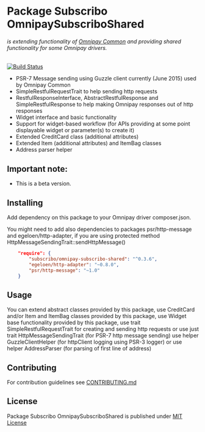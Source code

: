 # Package Subscribo OmnipaySubscriboShared 

###### is extending functionality of [Omnipay Common](https://github.com/thephpleague/omnipay-common) and providing shared functionality for some Omnipay drivers.

[![Build Status](https://travis-ci.org/Subscribo/omnipay-subscribo-shared.svg?branch=master)](https://travis-ci.org/Subscribo/omnipay-subscribo-shared)

- PSR-7 Message sending using Guzzle client currently (June 2015) used by Omnipay Common
- SimpleRestfulRequestTrait to help sending http requests
- RestfulResponseInterface, AbstractRestfulResponse and SimpleRestfulResponse to help making Omnipay responses out of http responses
- Widget interface and basic functionality
- Support for widget-based workflow (for APIs providing at some point displayable widget or parameter(s) to create it)
- Extended CreditCard class (additional attributes)
- Extended Item (additional attributes) and ItemBag classes
- Address parser helper

## Important note:

- This is a beta version.

## Installing

Add dependency on this package to your Omnipay driver composer.json.

You might need to add also dependencies to packages psr/http-message and egeloen/http-adapter,
if you are using protected method HttpMessageSendingTrait::sendHttpMessage()

```json
    "require": {
        "subscribo/omnipay-subscribo-shared": "^0.3.6",
        "egeloen/http-adapter": "~0.8.0",
        "psr/http-message": "~1.0"
    }
```

## Usage

You can extend abstract classes provided by this package,
use CreditCard and/or Item and ItemBag classes provided by this package,
use Widget base functionality provided by this package,
use trait SimpleRestfulRequestTrait for creating and sending http requests
or use just trait HttpMessageSendingTrait (for PSR-7 http message sending)
use helper GuzzleClientHelper (for httpClient logging using PSR-3 logger)
or use helper AddressParser (for parsing of first line of address)

## Contributing

For contribution guidelines see [CONTRIBUTING.md](CONTRIBUTING.md)

## License

Package Subscribo OmnipaySubscriboShared is published under [MIT License](http://opensource.org/licenses/MIT)
